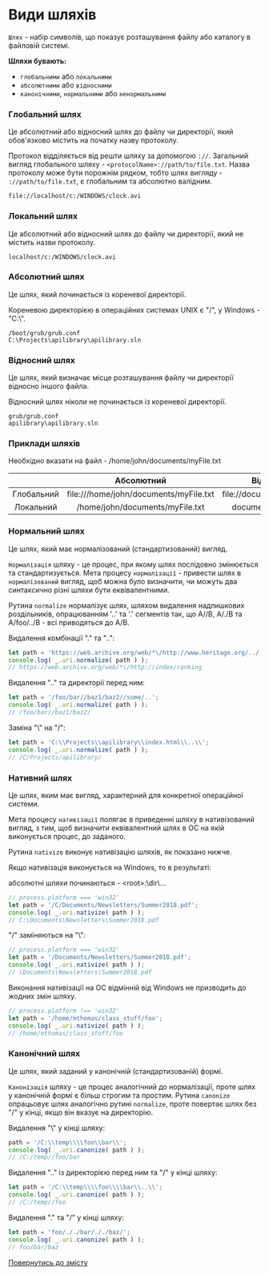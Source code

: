 # Види шляхів
`Шлях` - набір символів, що показує розташування файлу або каталогу в файловій системі.

**Шляхи бувають:**

- `глобальними` або `локальними`
- `абсолютними` або `відносними`
- `канонічними`, `нормальними` або `ненормальними`

### Глобальний шлях
Це абсолютний або відносний шлях до файлу чи директорії, який обов'язково містить на початку назву протоколу.

Протокол відділяється від решти шляху за допомогою `://`. 
Загальний вигляд глобального шляху -  `<protocolName>://path/to/file.txt`. Назва протоколу може бути порожнім рядком, тобто
шлях вигляду - `://path/to/file.txt`, є глобальним та абсолютно валідним.
```
file://localhost/c:/WINDOWS/clock.avi
```

### Локальний шлях
Це абсолютний або відносний шлях до файлу чи директорії, який не містить назви протоколу.
```
localhost/c:/WINDOWS/clock.avi
```

### Абсолютний шлях
Це шлях, який починається із кореневої директорії. 

Кореневою директорією в операційних системах UNIX є "/", у Windows - "C:\\".
```
/boot/grub/grub.conf
C:\Projects\apilibrary\apilibrary.sln
```

### Відносний шлях

Це шлях, який визначає місце розташування файлу чи директорії відносно іншого файла.

Відносний шлях ніколи не починається із кореневої директорії.
```
grub/grub.conf
apilibrary\apilibrary.sln
```

### Приклади шляхів

Необхідно вказати на файл - /home/john/documents/myFile.txt

||Абсолютний|Відносний|
|:-:|:-:|:-:|
|Глобальний|file:///home/john/documents/myFile.txt|file://documents/myFile.txt|
|Локальний|/home/john/documents/myFile.txt|documents/myFile.txt|

<!--  -->

### Нормальний шлях

Це шлях, який має нормалізований (стандартизований) вигляд.

`Нормалізація` шляху - це процес, при якому шлях послідовно змінюється та стандартизується.
Мета процесу `нормалізації` - привести шлях в `нормалізований` вигляд, щоб можна було визначити, чи можуть два синтаксично
різні шляхи бути еквівалентними.

Рутина `normalize` нормалізує шлях, шляхом видалення надлишкових роздільників, опрацюванням '..' та '.' сегментів так,
що A//B, A/./B та A/foo/../B - всі приводяться до A/B.

Видалення комбінації "." та "..":
```js
let path = 'https://web.archive.org/web/*\/http://www.heritage.org/.././index/ranking/./.';
console.log( _.uri.normalize( path ) ); 
// https://web.archive.org/web/*\/http://index/ranking
```
Видалення ".." та директорії перед ним:
```js
let path = '/foo/bar//baz1/baz2//some/..';
console.log( _.uri.normalize( path ) ); 
// /foo/bar//baz1/baz2/
```
Заміна "\\" на "/":
```js
let path = 'C:\\Projects\\apilibrary\\index.html\\..\\';
console.log( _.uri.normalize( path ) ); 
// /C/Projects/apilibrary/
```

### Нативний шлях

Це шлях, яким має вигляд, характерний для конкретної операційної системи.

Мета процесу `нативізації` полягає в приведенні шляху в нативізований вигляд, з тим, щоб 
визначити еквівалентний шлях в ОС на якій виконується процес, до заданого.

Рутина `nativize` виконує нативізацію шляхів, як показано нижче.

Якщо нативізація виконується на Windows, то в результаті:

абсолютні шляхи починаються - <root\>:\\dir\\...
```js
// process.platform === 'win32'
let path = '/C/Documents/Newsletters/Summer2018.pdf';
console.log( _.uri.nativize( path ) ); 
// C:\Documents\Newsletters\Summer2018.pdf
```
"/" заміняються на "\\":
```js
// process.platform === 'win32'
let path = '/Documents/Newsletters/Summer2018.pdf';
console.log( _.uri.nativize( path ) ); 
// \Documents\Newsletters\Summer2018.pdf
```
Виконання нативізації на ОС відмінній від Windows не призводить до жодних змін шляху.
```js
// process.platform !== 'win32'
let path = '/home/mthomas/class_stuff/foo';
console.log( _.uri.nativize( path ) ); 
// /home/mthomas/class_stuff/foo
```

### Канонічний шлях

Це шлях, який заданий у канонічній (стандартизованій) формі.

`Канонізація` шляху - це процес аналогічний до нормалізації, проте шлях у канонічній формі є більш строгим та простим.
Рутина `canonize` опрацьовує шлях аналогічно рутині `normalize`, проте повертає шлях без "/" у кінці, якщо він вказує на
директорію.

Видалення "\\" у кінці шляху:
```js
path = '/C:\\temp\\\\foo\\bar\\';
console.log( _.uri.canonize( path ) ); 
// /C:/temp//foo/bar
```
Видалення ".." із директорією перед ним та "/" у кінці шляху:
```js
let path = '/C:\\temp\\\\foo\\\\bar\\..\\';
console.log( _.uri.canonize( path ) ); 
// /C:/temp//foo
```
Видалення "." та "/" у кінці шляху:
```js
let path = 'foo/././bar/././baz/';
console.log( _.uri.canonize( path ) ); 
// foo/bar/baz
```

[Повернутись до змісту](../README.md#концепції)
